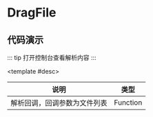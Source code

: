 <script setup>
  import DragFile from './Components/DragFile/index.vue'
</script>

# DragFile

<ContainerBox title="介绍">
<template #desc>
一般用于拖拽上传
</template>
</ContainerBox>

<ContainerBox title="使用">
<template #desc>

引入参考 [准备工作](/Directives/base/start.html#准备工作)

</template>
</ContainerBox>

## 代码演示

<ContainerBox title="基础用法">

::: tip
打开控制台查看解析内容
:::

<div class="demoBox">
<DragFile />
</div>

<ShowCode>
<template #codes>

```vue
<template>
  <div class="DownDrag" v-dragFile="dragFile">
    <span>将文件拖动到此处解析</span>
    <div class="list" :class="{ file: item.includes('.') }" v-for="(item, index) in fileList" :key="index">
      {{ `${item.includes('.') ? '[文件] ' : '[文件夹] '}` + item }}
    </div>
  </div>
</template>
<script setup lang="ts">
import { ref } from 'vue';

const fileList = ref<string[]>([]);

const dragFile = (file: File[]) => {
  console.log(file);
  fileList.value = file.map((item) => {
    return item.name;
  });
};
</script>
<style scoped>
.DownDrag {
  display: flex;
  justify-content: center;
  align-items: center;
  flex-direction: column;
  width: 100%;
  min-height: 50vh;
  border: 0.35vw dashed #000;
  font-size: 3vw;
}
.list {
  font-size: 1vw;
  color: #f39c12 !important;
}

.file {
  color: #2980b9 !important ;
}
</style>
```

</template>
</ShowCode>

<ShowCode iskey>
<template #codes>

```js
const dragFile = {
  mounted(el: HTMLElement, { value }) {
    el.addEventListener('dragover', (e) => {
      e.preventDefault();
    });
    el.addEventListener('drop', (e) => {
      e.preventDefault();
      let file = [...e.dataTransfer!.items].map((item) => {
        if (item.kind === 'file') {
          return item.getAsFile();
        }
      });
      value(file);
    });
  },
};
```

</template>
</ShowCode>
</ContainerBox>

<ContainerBox title="value">

<template #desc>

| 说明                         | 类型     |
| ---------------------------- | -------- |
| 解析回调，回调参数为文件列表 | Function |

</template>
</ContainerBox>
